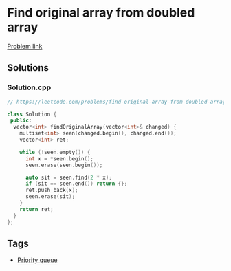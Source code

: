 # Find original array from doubled array

[Problem link](https://leetcode.com/problems/find-original-array-from-doubled-array/)

## Solutions


### Solution.cpp
```cpp
// https://leetcode.com/problems/find-original-array-from-doubled-array/

class Solution {
 public:
  vector<int> findOriginalArray(vector<int>& changed) {
    multiset<int> seen(changed.begin(), changed.end());
    vector<int> ret;

    while (!seen.empty()) {
      int x = *seen.begin();
      seen.erase(seen.begin());

      auto sit = seen.find(2 * x);
      if (sit == seen.end()) return {};
      ret.push_back(x);
      seen.erase(sit);
    }
    return ret;
  }
};
```
## Tags

* [Priority queue](/README.md#Priority_queue)
